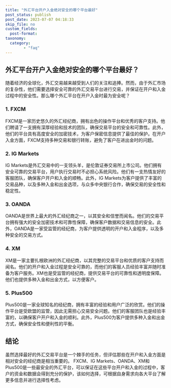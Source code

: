 ```yaml
---
title: "外汇平台开户入金绝对安全的哪个平台最好"
post_status: publish
post_date: 2023-07-07 04:18:33
skip_file: no
custom_fields: 
  post-format: 
taxonomy:
  category:
        - "faq"
---
```


## 外汇平台开户入金绝对安全的哪个平台最好？

随着经济的全球化，外汇交易越来越受到人们的关注和追捧。然而，由于外汇市场的复杂性，他们需要选择安全可靠的外汇交易平台进行交易，并保证在开户和入金过程中的安全性。那么哪个外汇平台在开户入金时最为安全呢？

### 1. FXCM

FXCM是一家历史悠久的外汇经纪商，拥有出色的操作平台和优秀的客户支持。他们聘请了一支拥有深厚经验和技术的团队，确保交易平台的安全和可靠性。此外，他们的平台具有高度安全的加密技术，为客户保密信息提供了最佳的保护。在开户入金方面，FXCM支持多种交易和银行转账，避免了客户在进出金时的问题。

### 2. IG Markets

IG Markets是外汇交易中的一支领头羊，是伦敦证券交易所上市公司。他们拥有安全可靠的交易平台，用户执行交易时不必担心系统风险。他们有一支热情友好的客服团队，确保客户开户和入金的顺畅。此外，IG Markets为客户提供了丰富的交易品种，以及多种入金和出金选项，与众多中央银行合作，确保交易的安全性和稳定性。

### 3. OANDA

OANDA是世界上最大的外汇经纪商之一，以其安全和信誉而闻名。他们的交易平台拥有强大的安全加密技术和可靠性保障，确保客户数据和交易信息的安全。此外，OANDA是一家受监管的经纪商，为客户提供透明的开户和入金程序，以及多种安全的交易方式。

### 4. XM

XM是一家主要扎根欧洲的外汇经纪商，以其完整的交易平台和优质的客户支持而闻名。他们的开户和入金过程是安全可靠的，而他们的客服人员经验丰富并随时准备为客户服务。XM也是受监管的经纪商，提供交易平台的可靠性和透明度保障。他们也提供多种入金和出金方式，以方便客户。

### 5. Plus500

Plus500是一家全球知名的经纪商，拥有丰富的经验和用户广泛的欣赏。他们的操作平台是受欧盟的监管，因此无需担心交易安全问题。他们的客服团队也是经验丰富的，以确保客户开户和入金的顺利。此外，Plus500为客户提供多种入金和出金方式，确保安全性和便利性的平衡。

## 结论

虽然选择最好的外汇交易平台是一个棘手的任务，但评估那些在开户和入金方面是相对安全的经纪商是相当重要的。 FXCM、IG Markets、OANDA、XM和Plus500是一些最安全的外汇平台，可以保证在这些平台开户和入金的过程中，客户的资金和数据会得到充分的保护，该如何选择，可根据自身需求向各大平台了解更多信息并进行选择性考虑。
